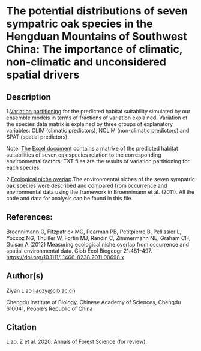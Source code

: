 # The potential distributions of seven sympatric oak species in the Hengduan Mountains of Southwest China: The importance of climatic, non-climatic and unconsidered spatial drivers

## Description

1.[Variation partitioning](https://github.com/optiforziyan/Oak_Liao_et_al_2020_AFS/tree/master/Variation%20partitioning) 
for the predicted habitat suitability simulated by our ensemble models in terms of fractions of variation explained. Variation of the species data matrix is explained by three groups of explanatory variables: CLIM (climatic predictors), NCLIM (non-climatic predictors) and SPAT (spatial predictors).

Note:
[The Excel document](https://github.com/optiforziyan/Oak_Liao_et_al_2020_AFS/blob/master/Variation%20partitioning/Occurrence_probability_matrix.xlsx)
contains a matrixe of the predicted habitat suitabilities of seven oak species relation to the corresponding environmental factors; TXT files are the results of variation partitioning for each species.

2.[Ecological niche overlap](https://github.com/optiforziyan/Oak_Liao_et_al_2020_AFS/tree/master/Ecological%20niche%20overlap).The environmental niches of the seven sympatric oak species were described and compared from occurrence and environmental data using the framework in Broennimann et al. (2011). All the code and data for analysis can be found in this file.

## References: 
Broennimann O, Fitzpatrick MC, Pearman PB, Petitpierre B, Pellissier L, Yoccoz NG, Thuiller W, Fortin MJ, Randin C, Zimmermann NE, Graham CH, Guisan A (2012) Measuring ecological niche overlap from occurrence and spatial environmental data. Glob Ecol Biogeogr 21:481–497. https://doi.org/10.1111/j.1466-8238.2011.00698.x


## Author(s)

Ziyan Liao liaozy@cib.ac.cn

Chengdu Institute of Biology, Chinese Academy of Sciences, Chengdu 610041, People’s Republic of China


## Citation
Liao, Z et al. 2020. Annals of Forest Science (for review).
